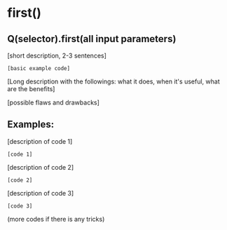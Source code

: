 # first()
## Q(selector).first(all input parameters)
[short description, 2-3 sentences]

```
[basic example code]
```

[Long description with the followings: what it does, when it's useful, what are the benefits]

[possible flaws and drawbacks]

## Examples:
[description of code 1]
```
[code 1]
```

[description of code 2]
```
[code 2]
```

[description of code 3]
```
[code 3]
```

(more codes if there is any tricks)
